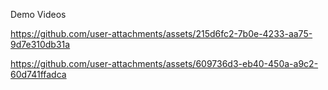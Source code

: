 Demo Videos


https://github.com/user-attachments/assets/215d6fc2-7b0e-4233-aa75-9d7e310db31a



https://github.com/user-attachments/assets/609736d3-eb40-450a-a9c2-60d741ffadca

